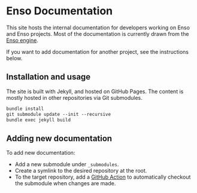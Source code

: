 # Enso Documentation

This site hosts the internal documentation for developers working on Enso and Enso projects. Most of the documentation is currently drawn from the [Enso engine](https://github.com/luna/enso/tree/master/docs). 

If you want to add documentation for another project, see the instructions below. 

## Installation and usage

The site is built with Jekyll, and hosted on GitHub Pages. The content is mostly hosted in other repositories via Git submodules.

```markdown
bundle install 
git submodule update --init --recursive
bundle exec jekyll build
```

## Adding new documentation

To add new documentation:

- Add a new submodule under `_submodules`.
- Create a symlink to the desired repository at the root. 
- To the target repository, add a [GitHub Action](https://github.com/luna/enso/blob/master/.github/workflows/docs.yml) to automatically checkout the submodule when changes are made. 